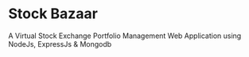 # Stock Bazaar
A Virtual Stock Exchange Portfolio Management Web Application using NodeJs, ExpressJs &amp; Mongodb
